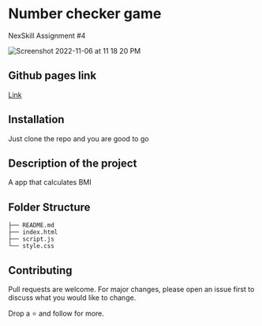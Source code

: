 # Number checker game

NexSkill Assignment #4

![Screenshot 2022-11-06 at 11 18 20 PM](https://user-images.githubusercontent.com/68749736/200188005-8569dfa2-78c3-40b1-9649-853ff3f84811.png)


## Github pages link

[Link](https://rayanabid.github.io/BMI-calculator)

## Installation

Just clone the repo and you are good to go

## Description of the project

A app that calculates BMI

## Folder Structure

```
├── README.md
├── index.html
├── script.js
└── style.css
```

## Contributing

Pull requests are welcome. For major changes, please open an issue first to discuss what you would like to change.

Drop a ⭐ and follow for more.

